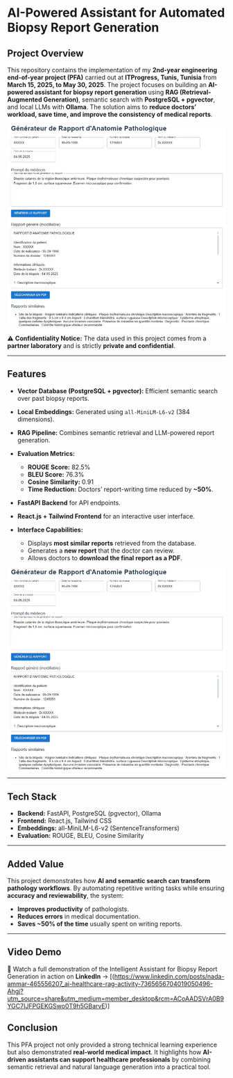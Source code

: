 #  AI-Powered Assistant for Automated Biopsy Report Generation

## Project Overview

This repository contains the implementation of my **2nd-year engineering end-of-year project (PFA)** carried out at **ITProgress, Tunis, Tunisia** from **March 15, 2025, to May 30, 2025**. The project focuses on building an **AI-powered assistant for biopsy report generation** using **RAG (Retrieval-Augmented Generation)**, semantic search with **PostgreSQL + pgvector**, and local LLMs with **Ollama**. The solution aims to **reduce doctors’ workload, save time, and improve the consistency of medical reports**.


<img src="screenshots/ragtest2.jpg" alt="competition" width="600"/>


⚠️ **Confidentiality Notice:** The data used in this project comes from a **partner laboratory** and is strictly **private and confidential**.

---

## Features

* **Vector Database (PostgreSQL + pgvector):** Efficient semantic search over past biopsy reports.
* **Local Embeddings:** Generated using `all-MiniLM-L6-v2` (384 dimensions).
* **RAG Pipeline:** Combines semantic retrieval and LLM-powered report generation.
* **Evaluation Metrics:**

  * **ROUGE Score:** 82.5%
  * **BLEU Score:** 76.3%
  * **Cosine Similarity:** 0.91
  * **Time Reduction:** Doctors’ report-writing time reduced by **\~50%**.
* **FastAPI Backend** for API endpoints.
* **React.js + Tailwind Frontend** for an interactive user interface.
* **Interface Capabilities:**

  * Displays **most similar reports** retrieved from the database.
  * Generates a **new report** that the doctor can review.
  * Allows doctors to **download the final report as a PDF**.

<img src="screenshots/ragtest2.jpg" alt="competition" width="600"/>

---



## Tech Stack

* **Backend:** FastAPI, PostgreSQL (pgvector), Ollama
* **Frontend:** React.js, Tailwind CSS
* **Embeddings:** all-MiniLM-L6-v2 (SentenceTransformers)
* **Evaluation:** ROUGE, BLEU, Cosine Similarity

---

## Added Value

This project demonstrates how **AI and semantic search can transform pathology workflows**. By automating repetitive writing tasks while ensuring **accuracy and reviewability**, the system:

* **Improves productivity** of pathologists.
* **Reduces errors** in medical documentation.
* **Saves \~50% of the time** usually spent on writing reports.

--- 

## Video Demo

📌 Watch a full demonstration of the Intelligent Assistant for Biopsy Report Generation in action on **LinkedIn** → \[(https://www.linkedin.com/posts/nada-ammar-465556207_ai-healthcare-rag-activity-7365656704019050496-Ahgj?utm_source=share&utm_medium=member_desktop&rcm=ACoAADSVrA0B9YGC7IJFPGEKGSwo0T9h5GBarvE)]

## Conclusion

This PFA project not only provided a strong technical learning experience but also demonstrated **real-world medical impact**. It highlights how **AI-driven assistants can support healthcare professionals** by combining semantic retrieval and natural language generation into a practical tool.


